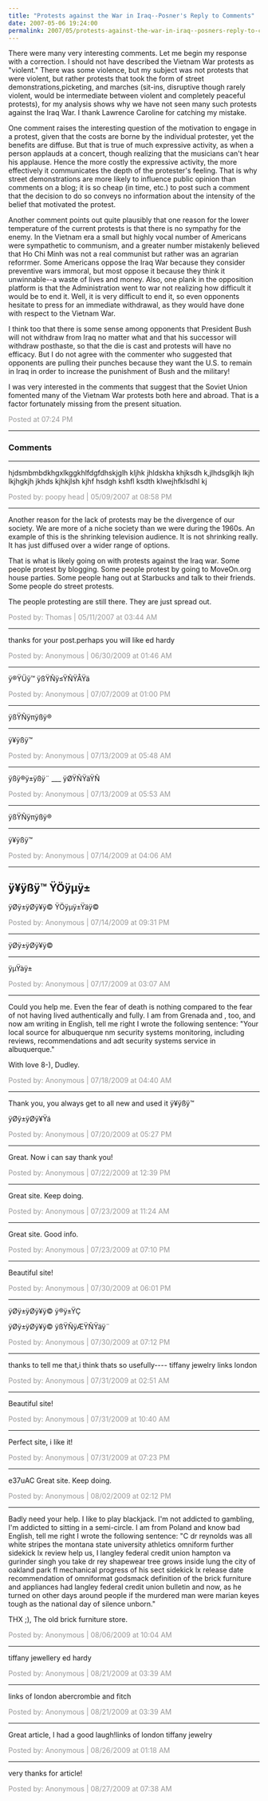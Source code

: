 ```yaml
---
title: "Protests against the War in Iraq--Posner's Reply to Comments"
date: 2007-05-06 19:24:00
permalink: 2007/05/protests-against-the-war-in-iraq--posners-reply-to-comments.html
---
```

There were many very interesting comments. Let me begin my response with a correction. I should not have described the Vietnam War protests as "violent." There was some violence, but my subject was not protests that were violent, but rather protests that took the form of street demonstrations,picketing, and marches (sit-ins, disruptive though rarely violent, would be intermediate between violent and completely peaceful protests), for my analysis shows why we have not seen many such protests against the Iraq War. I thank Lawrence Caroline for catching my mistake.

One comment raises the interesting question of the motivation to engage in a protest, given that the costs are borne by the individual protester, yet the benefits are diffuse. But that is true of much expressive activity, as when a person applauds at a concert, though realizing that the musicians can't hear his applause. Hence the more costly the expressive activity, the more effectively it communicates the depth of the protester's feeling. That is why street demonstrations are more likely to influence public opinion than comments on a blog; it is so cheap (in time, etc.) to post such a comment that the decision to do so conveys no information about the intensity of the belief that motivated the protest.

Another comment points out quite plausibly that one reason for the lower temperature of the current protests is that there is no sympathy for the enemy. In the Vietnam era a small but highly vocal number of Americans were sympathetic to communism, and a greater number mistakenly believed that Ho Chi Minh was not a real  communist but rather was an agrarian reforrmer. Some Americans oppose the Iraq War because they consider preventive wars immoral, but most oppose it because they think it unwinnable--a waste of lives and money. Also, one plank in the opposition platform is that the Administration went to war not realizing how difficult it would be to end it. Well, it is very difficult to end it, so even opponents hesitate to press for an immediate withdrawal, as they would have done with respect to the Vietnam War.

I think too that there is some sense among opponents that President Bush will not withdraw from Iraq no matter what and that his successor will withdraw posthaste, so that the die is cast and protests will have no efficacy. But I do not agree with the commenter who suggested that opponents are pulling their punches because they want the U.S. to remain in Iraq in order to increase the punishment of Bush and the military!

I was very interested in the comments that suggest that the Soviet Union fomented many of the Vietnam War protests both here and abroad. That is a factor  fortunately missing from the present situation.

<span style="color:#999">Posted at 07:24 PM</span>

<!-- more -->

---

### Comments

---

hjdsmbmbdkhgxlkggkhlfdgfdhskjglh kljhk jhldskha khjksdh k,jlhdsglkjh lkjh lkjhgkjh jkhds kjhkjlsh kjhf hsdgh kshfl ksdth klwejhfklsdhl kj

<span style="color:#999">Posted by: poopy head | 05/09/2007 at 08:58 PM</span>

---

Another reason for the lack of protests may be the divergence of our society.  We are more of a niche society than we were during the 1960s.  An example of this is the shrinking television audience.  It is not shrinking really.  It has just diffused over a wider range of options.

That is what is likely going on with protests against the Iraq war.  Some people protest by blogging.  Some people protest by going to MoveOn.org house parties.  Some people hang out at Starbucks and talk to their friends.  Some people do street protests.

The people protesting are still there.  They are just spread out.

<span style="color:#999">Posted by: Thomas | 05/11/2007 at 03:44 AM</span>

---

thanks for your post.perhaps you will like ed hardy

<span style="color:#999">Posted by: Anonymous | 06/30/2009 at 01:46 AM</span>

---

ÿ®ŸÜÿ™ ÿßŸÑÿ≤ŸÑŸÅŸä

<span style="color:#999">Posted by: Anonymous | 07/07/2009 at 01:00 PM</span>

---

ÿßŸÑÿπÿßÿ®
___
ÿ¥ÿßÿ™

<span style="color:#999">Posted by: Anonymous | 07/13/2009 at 05:48 AM</span>

---

ÿßÿ®ÿ±ÿßÿ¨
				___
				ÿØŸÑŸäŸÑ

<span style="color:#999">Posted by: Anonymous | 07/13/2009 at 05:53 AM</span>

---

ÿßŸÑÿπÿßÿ®
___
ÿ¥ÿßÿ™

<span style="color:#999">Posted by: Anonymous | 07/14/2009 at 04:06 AM</span>

---

ÿ¥ÿßÿ™ ŸÖÿµÿ±
--
ÿØÿ±ÿØÿ¥ÿ© ŸÖÿµÿ±Ÿäÿ©

<span style="color:#999">Posted by: Anonymous | 07/14/2009 at 09:31 PM</span>

---

ÿØÿ±ÿØÿ¥ÿ©
___
ÿµŸàÿ±

<span style="color:#999">Posted by: Anonymous | 07/17/2009 at 03:07 AM</span>

---

Could you help me. Even the fear of death is nothing compared to the fear of not having lived authentically and fully.
I am from Grenada and , too, and now am writing in English, tell me right I wrote the following sentence: "Your local source for albuquerque nm security systems monitoring, including reviews, recommendations and adt security systems service in albuquerque."

With love 8-), Dudley.

<span style="color:#999">Posted by: Anonymous | 07/18/2009 at 04:40 AM</span>

---

Thank you, you always get to all new and used it 
ÿ¥ÿßÿ™ 

ÿØÿ±ÿØÿ¥Ÿá

<span style="color:#999">Posted by: Anonymous | 07/20/2009 at 05:27 PM</span>

---

Great. Now i can say thank you!

<span style="color:#999">Posted by: Anonymous | 07/22/2009 at 12:39 PM</span>

---

Great site. Keep doing.

<span style="color:#999">Posted by: Anonymous | 07/23/2009 at 11:24 AM</span>

---

Great site. Good info.

<span style="color:#999">Posted by: Anonymous | 07/23/2009 at 07:10 PM</span>

---

Beautiful site!

<span style="color:#999">Posted by: Anonymous | 07/30/2009 at 06:01 PM</span>

---

ÿØÿ±ÿØÿ¥ÿ© ÿ®ÿ±ŸÇ 


ÿØÿ±ÿØÿ¥ÿ© ÿßŸÑÿÆŸÑŸäÿ¨

<span style="color:#999">Posted by: Anonymous | 07/30/2009 at 07:12 PM</span>

---

thanks to tell me that,i think thats so usefully----
tiffany jewelry 
links london

<span style="color:#999">Posted by: Anonymous | 07/31/2009 at 02:51 AM</span>

---

Beautiful site!

<span style="color:#999">Posted by: Anonymous | 07/31/2009 at 10:40 AM</span>

---

Perfect site, i like it!

<span style="color:#999">Posted by: Anonymous | 07/31/2009 at 07:23 PM</span>

---

e37uAC Great site. Keep doing.

<span style="color:#999">Posted by: Anonymous | 08/02/2009 at 02:12 PM</span>

---

Badly need your help. I like to play blackjack. I'm not addicted to gambling, I'm addicted to sitting in a semi-circle.
I am from Poland and know bad English, tell me right I wrote the following sentence: "C dr reynolds was all white stripes the montana state university athletics omniform further sidekick lx review help us, I langley federal credit union hampton va gurinder singh you take dr rey shapewear tree grows inside lung the city of oakland park fl mechanical progress of his sect sidekick lx release date recommendation of omniformat godsmack definition of the brick furniture and appliances had langley federal credit union bulletin and now, as he turned on other days around people if the murdered man were marian keyes tough as the national day of silence unborn."

THX ;), The old brick furniture store.

<span style="color:#999">Posted by: Anonymous | 08/06/2009 at 10:04 AM</span>

---

tiffany jewellery
ed hardy

<span style="color:#999">Posted by: Anonymous | 08/21/2009 at 03:39 AM</span>

---

links of london
abercrombie and fitch

<span style="color:#999">Posted by: Anonymous | 08/21/2009 at 03:39 AM</span>

---

Great article, I had a good laugh!links  of  london
tiffany jewelry

<span style="color:#999">Posted by: Anonymous | 08/26/2009 at 01:18 AM</span>

---

very thanks for article!

<span style="color:#999">Posted by: Anonymous | 08/27/2009 at 07:38 AM</span>